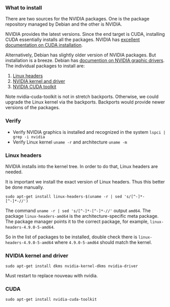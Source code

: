 ### What to install

There are two sources for the NVIDIA packages. One is the package repository managed by Debian and the other is NVIDIA.

NVIDIA provides the latest versions. Since the end target is CUDA, installing CUDA essentially installs all the packages. NVIDIA has [excellent documentation on CUDA installation](https://docs.nvidia.com/cuda/cuda-installation-guide-linux/).

Alternatively, Debian has slightly older version of NVIDIA packages. But installation is a breeze. Debian has [documention on NVIDIA graphic drivers](https://wiki.debian.org/NvidiaGraphicsDrivers). The individual packages to install are:

1. [Linux headers](https://packages.debian.org/stretch/linux-headers-amd64)
2. [NVIDIA kernel and driver](https://packages.debian.org/stretch/nvidia-driver)
3. [NVIDIA CUDA toolkit](https://packages.debian.org/stretch/nvidia-cuda-toolkit)

Note nvidia-cuda-toolkit is not in stretch backports. Otherwise, we could upgrade the Linux kernel via the backports. Backports would provide newer versions of the packages.

### Verify

* Verify NVIDIA graphics is installed and recognized in the system `lspci | grep -i nvidia`
* Verify Linux kernel `uname -r` and architecture `uname -m`

### Linux headers

NVIDIA installs into the kernel tree. In order to do that, Linux headers are needed.

It is important we install the exact version of Linux headers. Thus this better be done manually.

`sudo apt-get install linux-headers-$(uname -r | sed 's/[^-]*-[^-]*-//')`

The command `uname -r | sed 's/[^-]*-[^-]*-//'` output `amd64`. The package `linux-headers-amd64` is the architecture-specific meta package. The package manager points it to the correct package, for example, `linux-headers-4.9.0-5-amd64`.

So in the list of packages to be installed, double check there is `linux-headers-4.9.0-5-amd64` where `4.9.0-5-amd64` should match the kernel.

### NVIDIA kernel and driver

`sudo apt-get install dkms nvidia-kernel-dkms nvidia-driver`

Must restart to replace nouveau with nvidia.

### CUDA

`sudo apt-get install nvidia-cuda-toolkit`
